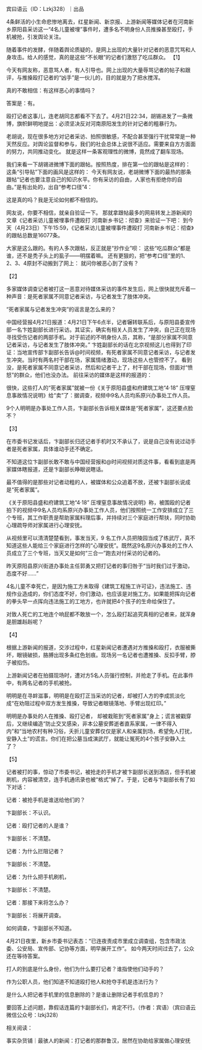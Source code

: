 

宾曰语云（ID：Lzkj328）｜出品

4条鲜活的小生命悲惨地离去，红星新闻、新京报、上游新闻等媒体记者在河南新乡原阳县采访这一“4名儿童被埋”事件时，遭多名不明身份人员推搡甚至殴打，手机被抢，引发舆论关注。

随着事件的发酵，伴随着舆论质疑的，是网上出现的大量针对记者的恶意咒骂和人身攻击。给人的感觉，真的是这些“不长眼”的记者们激怒了吃瓜群众。 【1】

今天有网友称，恶意骂人者，有人引导也。网上出现的大量辱骂记者的帖子和跟评，与推搡殴打记者的“凶手”是一伙儿的，目的就是为了把水搅浑。

真的不敢相信：有这样恶心的事情吗？

答案是：有。

殴打记者这事儿，连老胡同志都看不下去了。4月21日22:34，胡锡进发了一条微博，旗帜鲜明地提出：必须坚决反对河南原阳发生的针对记者的粗暴行为。

老胡说，现在很多地方对记者采访、拍照很敏感，不配合甚至强行干扰常常是一种天然反应。对舆论监督和参与，我们的社会总体上说很不适应。需要来自方方面面的努力，共同推动变化。 就是这样一条客观理性的微博，竟然成了翻车现场。

我们来看一下胡锡进微博下面的跟帖。按照热度，排在第一位的跟帖是这样的： 这条“引导贴”下面的画风是这样的： 今天有网友说，老胡微博下面的最热的那条跟帖“记者也要注意自己的知识水平。你有采访的自由，人家也有拒绝你的自由。”是有出处的，出自“参考口径”4： 

这是真的吗？我是无论如何都不相信的。

网友说，你要不相信，就亲自验证一下。 那就拿跟帖最多的网易转发上游新闻的文章《记者采访儿童被埋事件遭殴打 河南新乡书记：彻查》来验证一下吧： 到今天（4月23日）下午15:59，《记者采访儿童被埋事件遭殴打 河南新乡书记：彻查》的跟帖总数是16077条。

大家是这么跟的。有的人多次跟帖，反正就是“抄作业”呗： 这些“吃瓜群众”都是谁，还不是秃子头上的虱子——明摆着嘛。 还有更狠的，把“参考口径”里的1、2、3、4原封不动搬到了网上： 就问你被恶心到了没有？

【2】

多家媒体调查记者被打这一恶意对待媒体采访的事件发生后，网上很快就充斥着一种声音：是死者家属不同意记者采访，与记者发生了肢体冲突。

“死者家属与记者发生冲突”的谣言是怎么来的？

中国经营报4月21日报道：4月21日下午6点半，记者辗转联系后，与原阳县委宣传部一名卞姓副部长进行采访。其证实，确实有相关人员发生了冲突，自己正在现场寻找受伤记者的两部手机。对于前述的不明身份人员，其称，“是部分家属不同意记者采访，与记者发生了肢体冲突。” 卞姓副部长的话在北京视频这儿也得到了印证：当地宣传部卞副部长告诉@时间视频，有死者家属不同意记者采访，与记者发生冲突。当时有两名村干部在场，家属情绪激动，现场这些人也管控不了。 看到没，是死者家属不同意记者采访，然后和记者干上了，村干部在现场，但面对“愤怒”的群众，他们也没办法。 前往采访的媒体是这样的报道的： 

很快，这些打人的“死者家属”就被一份《关于原阳县盛和府建筑工地“4·18” 压埋窒息事故情况说明》给“卖”了：据调查，视频中9名人员均系原兴办事处工作人员。

9个人明明是办事处工作人员，卞副部长告诉相关媒体是“死者家属”，这还要点脸不？

【3】

在市委书记发话后，卞副部长归还记者手机时又不承认了，说是自己没有说过动手者是死者家属，具体谁动手还不确定。

不知道这位卞副部长敢不敢与中国经营报和@时间视频对质这件事，看看到底是两家媒体瞎报道，还是卞副部长睁眼说瞎话。

最不值得的是那些对记者动粗的人，被媒体和公众追着不放，还被卞副部长说成是“死者家属”。

《关于原阳县盛和府建筑工地“4·18” 压埋窒息事故情况说明》称，被围殴的记者拍下的视频中9名人员均系原兴办事处工作人员，他们按照统一工作安排成立了三个专班，其工作职责是帮助家属料理后事，并持续对三个家庭进行帮扶，同时协助心理疏导师对家属进行心理安抚。 

从视频里可以清清楚楚看到，事发当天，9 名工作人员把陵园当成了练武厅，真不知道这些人能给三个家庭进行怎样的“心理安抚”。既然这9名原兴办事处的工作人员成立了三个专班，当天又是如何“三合一”跑去对付采访的记者的。

昨天原阳县原兴街道办事处主任郭勇又把打记者的事归咎于“当时我们过于激动，态度不好……”

4名儿童不幸死亡，是因为施工方未取得《建筑工程施工许可证》，违法施工、违规作业造成的，你们态度不好，你们激动，也应该是对施工方。如果能把挥向记者的拳头早一点挥向违法施工的工地方，也许就把4个孩子的生命给保住了。

对致人死亡的工地连个响屁都不敢放一个，怎么殴打起追究真相的记者来，就浑身是胆雄赳赳呢？

【4】

根据上游新闻的报道，交涉过程中，红星新闻记者遭遇对方推搡和殴打，衣服被撕坏，眼镜破损，胳膊出现多条红色划痕。现场另一名记者也遭推搡、反扣手臂，脖子被掐伤。

上游新闻记者在拍摄现场时，遭对方5名人员强行控制，并抢走了手机。在此事件中，有两名记者的手机被抢。

明明是在寻衅滋事，明明是在殴打正当采访的记者，却被打人方的李成凯淡化成“在劝阻过程中双方发生推搡，导致记者眼镜落地、手臂出现红印。”

明明是办事处的人在推搡、殴打记者， 却被栽赃到“死者家属”身上；谎言被戳穿后，又继续编造“防止交叉感染，非本公墓安葬逝者直系家属，一律不得入内”和“当地农村有种习俗，夭折儿童安葬仅仅是家人和亲属到场，希望免人打扰，安静入土”的谎言。你们在把公墓当成演武厅，就能让冤死的4个孩子安静入土了？ 

【5】

记者被打的事，惊动了市委书记，被抢走的手机才被卞副部长送到酒店，但手机被刷机，内容被清空，连手机通讯录也被“格式”掉了。于是，记者与卞副部长有了如下对话：

记者：被抢手机是谁送给他们的？

卞副部长：不认识。

记者：殴打记者的人是谁？

卞副部长：不清楚。

记者：为什么拦阻记者？

卞副部长：不清楚。

记者：为什么把手机刷机，

卞副部长：不清楚。

记者：那接下来将怎么办？

卞副部长：将展开调查。

如何调查，卞副部长不知道。

4月21日夜里，新乡市委书记表态：“已连夜责成市里成立调查组，包含市政法委、公安局、宣传部、记协等方面，明早展开工作”。 如今两天时间过去了，公众还在等待答案。

打人的到底是什么身份，他们为什么要打记者？谁指使他们动手的？

作为公职人员，他们知道不知道殴打他人和抢夺手机是违法行为？

是什么人把记者手机里的信息删除的？是谁让删除记者手机信息的？

要回答上述问题，靠假话连篇的卞副部长们，肯定不行。（作者：宾语）（宾曰语云微信公众号：lzkj328）

相关阅读：

事实杂货铺｜最骇人的新闻：打记者的那群鲁汉，居然在协助给家属做心理安抚 
